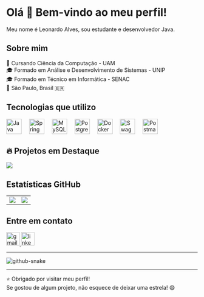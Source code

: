 # Olá 👋 Bem-vindo ao meu perfil!

Meu nome é Leonardo Alves, sou estudante e desenvolvedor Java.

## Sobre mim

📝 Cursando Ciência da Computação - UAM  
🎓 Formado em Análise e Desenvolvimento de Sistemas - UNIP  
🎓 Formado em Técnico em Informática - SENAC  
📍 São Paulo, Brasil 🇧🇷    

## Tecnologias que utilizo 

<div align="left">  
  <img src="https://cdn.jsdelivr.net/gh/devicons/devicon/icons/java/java-original.svg" height="40" alt="Java logo" />  
  <img width="12" />  
  <img src="https://cdn.jsdelivr.net/gh/devicons/devicon/icons/spring/spring-original.svg" height="40" alt="Spring logo" />  
  <img width="12" />  
  <img src="https://cdn.jsdelivr.net/gh/devicons/devicon/icons/mysql/mysql-original.svg" height="40" alt="MySQL logo" />  
  <img width="12" />  
  <img src="https://cdn.jsdelivr.net/gh/devicons/devicon/icons/postgresql/postgresql-original.svg" height="40" alt="PostgreSQL logo" />  
  <img width="12" />  
  <img src="https://cdn.jsdelivr.net/gh/devicons/devicon/icons/docker/docker-original.svg" height="40" alt="Docker logo" />  
  <img width="12" />  
  <img src="https://cdn.jsdelivr.net/gh/devicons/devicon@latest/icons/swagger/swagger-original.svg" height="40" alt="Swagger logo" />
  <img width="12" />  
  <img src="https://cdn.jsdelivr.net/gh/devicons/devicon/icons/postman/postman-original.svg" height="40" alt="Postman logo" />  
</div>

## 🔥 Projetos em Destaque

<a href="https://github.com/LeoAlves02/picpay-transactions-tests" target="_blank">
  <img src="https://github-readme-stats.vercel.app/api/pin/?username=LeoAlves02&repo=picpay-transactions-tests&theme=night-owl" />
</a>

## Estatísticas GitHub

<table>
  <tr>
    <td><img src="https://github-readme-stats.vercel.app/api/top-langs?username=LeoAlves02&layout=compact&langs_count=5&theme=night-owl&hide_border=false&cache_seconds=1&timestamp=2025-04-22" /></td>
    <td><img src="https://github-readme-stats.vercel.app/api?username=LeoAlves02&hide=issues&show_icons=true&count_private=true&theme=night-owl&hide_border=false&rank_icon=github&cache_seconds=1" /></td>
  </tr>
</table>

## Entre em contato

<div align="left">
  <a href="mailto:leoalvesbico@gmail.com" target="_blank">
    <img src="https://img.shields.io/static/v1?message=Gmail&logo=gmail&label=&color=D14836&logoColor=white&labelColor=&style=for-the-badge" height="35" alt="gmail logo" />
  </a>
  <a href="https://www.linkedin.com/in/leonardo-alves-727608208/" target="_blank">
    <img src="https://img.shields.io/static/v1?message=LinkedIn&logo=linkedin&label=&color=0077B5&logoColor=white&labelColor=&style=for-the-badge" height="35" alt="linkedin logo" />
  </a>
</div>

---

<picture>
  <source media="(prefers-color-scheme: dark)" srcset="https://raw.githubusercontent.com/tobiasmeyhoefer/tobiasmeyhoefer/output/github-snake-dark.svg" />
  <source media="(prefers-color-scheme: light)" srcset="https://raw.githubusercontent.com/tobiasmeyhoefer/tobiasmeyhoefer/output/github-snake.svg" />
  <img alt="github-snake" src="https://raw.githubusercontent.com/tobiasmeyhoefer/tobiasmeyhoefer/output/github-snake.svg" />
</picture>

---

⭐ Obrigado por visitar meu perfil!  
Se gostou de algum projeto, não esquece de deixar uma estrela! 😄

